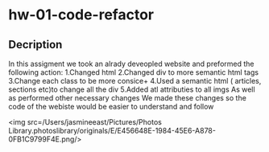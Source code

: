 # hw-01-code-refactor

## Decription
In this assigment we took an alrady deveopled website and preformed the following action:
1.Changed html
2.Changed div to more semantic html tags
3.Change each class to be more consice+
4.Used a semantic html ( articles, sections etc)to change all the div
5.Added atl attributies to all imgs 
As well as performed other necessary changes
We made these changes so the code of the webiste would be easier to understand and follow


<img src=/Users/jasmineeast/Pictures/Photos Library.photoslibrary/originals/E/E456648E-1984-45E6-A878-0FB1C9799F4E.png/>
